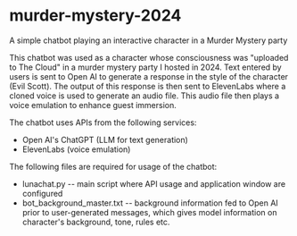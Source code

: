 # murder-mystery-2024
A simple chatbot playing an interactive character in a Murder Mystery party

This chatbot was used as a character whose consciousness was "uploaded to The Cloud" in a murder mystery party I hosted in 2024. Text entered by users is sent to Open AI to generate a response in the style of the character (Evil Scott). The output of this response is then sent to ElevenLabs where a cloned voice is used to generate an audio file. This audio file then plays a voice emulation to enhance guest immersion.

The chatbot uses APIs from the following services:
- Open AI's ChatGPT (LLM for text generation)
- ElevenLabs (voice emulation)

The following files are required for usage of the chatbot:
- lunachat.py -- main script where API usage and application window are configured
- bot_background_master.txt -- background information fed to Open AI prior to user-generated messages, which gives model information on character's background, tone, rules etc.


